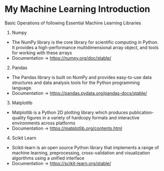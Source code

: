 # My Machine Learning Introduction

Basic Operations of following Essential Machine Learning Libraries 

1. Numpy 
- The NumPy library is the core library for scientific computing in Python. It provides a high-performance multidimensional array object, and tools for working with these arrays
- Documentation -> https://numpy.org/doc/stable/
  
2. Pandas 
- The Pandas library is built on NumPy and provides easy-to-use data structures and data analysis tools for the Python programming language.
- Documentation -> https://pandas.pydata.org/pandas-docs/stable/

3. Matplotlib
- Matplotlib is a Python 2D plotting library which produces publication-quality figures in a variety of hardcopy formats and interactive environments across
platforms
- Documentation -> https://matplotlib.org/contents.html

4. Scikit Learn
- Scikit-learn is an open source Python library that implements a range of machine learning, preprocessing, cross-validation and visualization algorithms using a unified interface
- Documentation -> https://scikit-learn.org/stable/
